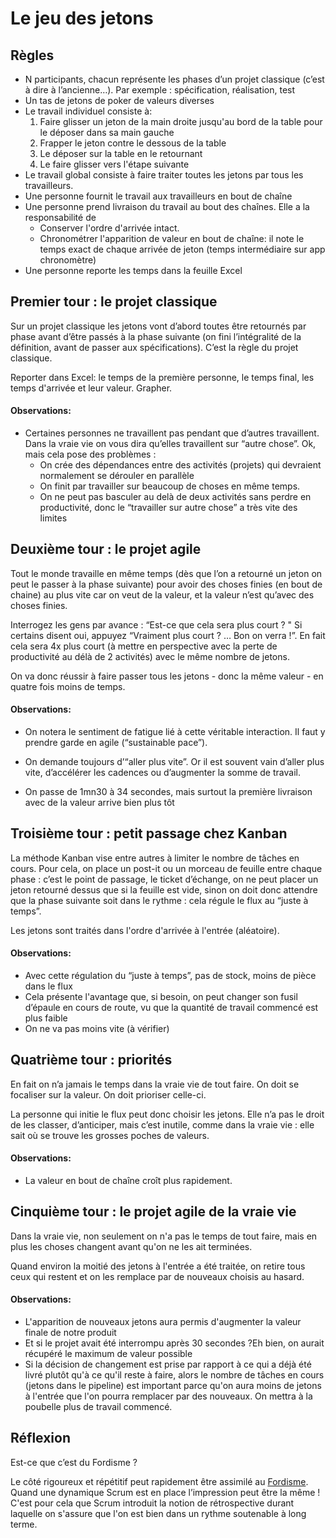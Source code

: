 # Le jeu des jetons

## Règles
- N participants, chacun représente les phases d’un projet classique (c’est à dire à l’ancienne…). Par exemple : spécification, réalisation, test
- Un tas de jetons de poker de valeurs diverses
- Le travail individuel consiste à:
  1. Faire glisser un jeton de la main droite jusqu'au bord de la table pour le déposer dans sa main gauche
  2. Frapper le jeton contre le dessous de la table
  3. Le déposer sur la table en le retournant
  4. Le faire glisser vers l'étape suivante
- Le travail global consiste à faire traiter toutes les jetons par tous les travailleurs.
- Une personne fournit le travail aux travailleurs en bout de chaîne
- Une personne prend livraison du travail au bout des chaînes. Elle a la responsabilité de 
  - Conserver l'ordre d'arrivée intact.
  - Chronométrer l'apparition de valeur en bout de chaîne: il note le temps exact  de chaque arrivée de jeton (temps intermédiaire sur app chronomètre)
- Une personne reporte les temps dans la feuille Excel

## Premier tour : le projet classique

Sur un projet classique les jetons vont d’abord toutes être retournés par phase avant d’être passés à la phase suivante (on fini l’intégralité de la définition, avant de passer aux spécifications). C’est la règle du projet classique.

Reporter dans Excel: le temps de la première personne, le temps final, les temps d'arrivée et leur valeur. Grapher.

#### Observations:

- Certaines personnes ne travaillent pas pendant que d’autres travaillent. Dans la vraie vie on vous dira qu’elles travaillent sur “autre chose”. Ok, mais cela pose des problèmes : 
   - On crée des dépendances entre des activités (projets) qui devraient normalement se dérouler en parallèle
   - On finit par travailler sur beaucoup de choses en même temps.
   - On ne peut pas basculer au delà de deux activités sans perdre en productivité, donc le “travailler sur autre chose” a très vite des limites

## Deuxième tour : le projet agile

Tout le monde travaille en même temps (dès que l’on a retourné un jeton on peut le passer à la phase suivante) pour avoir des choses finies (en bout de chaine) au plus vite car on veut de la valeur, et la valeur n’est qu’avec des choses finies. 

Interrogez les gens par avance : “Est-ce que cela sera plus court ? " Si certains disent oui, appuyez “Vraiment plus court ? … Bon on verra !”. En fait cela sera 4x plus court (à mettre en perspective avec la perte de productivité au délà de 2 activités) avec le même nombre de jetons.

On va donc réussir à faire passer tous les jetons - donc la même valeur - en quatre fois moins de temps.

#### Observations:

- On notera le sentiment de fatigue lié à cette véritable interaction. Il faut y prendre garde en agile (“sustainable pace”).

- On demande toujours d’“aller plus vite”. Or il est souvent vain d’aller plus vite, d’accélérer les cadences ou d’augmenter la somme de travail. 

- On passe de 1mn30 à 34 secondes, mais surtout la première livraison avec de la valeur arrive bien plus tôt

## Troisième tour : petit passage chez Kanban

 La méthode Kanban vise entre autres à limiter le nombre de tâches en cours. Pour cela, on place un post-it ou un morceau de feuille entre chaque phase : c’est le point de passage, le ticket d’échange, on ne peut placer un jeton retourné dessus que si la feuille est vide, sinon on doit donc attendre que la phase suivante soit dans le rythme : cela régule le flux au “juste à temps”.

Les jetons sont traités dans l'ordre d'arrivée à l'entrée (aléatoire).

#### Observations:

- Avec cette régulation du “juste à temps”, pas de stock, moins de pièce dans le flux
- Cela présente l'avantage que, si besoin, on peut changer son fusil d’épaule en cours de route, vu que la quantité de travail commencé est plus faible
- On ne va pas moins vite (à vérifier)

## Quatrième tour : priorités

En fait on n’a jamais le temps dans la vraie vie de tout faire. On doit
se focaliser sur la valeur. On doit prioriser celle-ci. 

La personne qui initie le flux peut donc choisir les jetons. Elle n’a
pas le droit de les classer, d’anticiper, mais c’est inutile, comme dans
la vraie vie : elle sait où se trouve les grosses poches de valeurs. 

#### Observations:

- La valeur en bout de chaîne croît plus rapidement.

## Cinquième tour : le projet agile de la vraie vie

Dans la vraie vie, non seulement on n'a pas le temps de tout faire, mais en plus les choses changent avant qu'on ne les ait terminées.

Quand environ la moitié des jetons à l'entrée a été traitée, on retire tous ceux qui restent et on les remplace par de nouveaux choisis au hasard.

#### Observations:

- L'apparition de nouveaux jetons aura permis d'augmenter la valeur finale de notre produit
- Et si le projet avait été interrompu après 30 secondes ?Eh bien, on aurait récupéré le maximum de valeur possible
- Si la décision de changement est prise par rapport à ce qui a déjà été livré plutôt qu'à ce qu'il reste à faire, alors le nombre de tâches en cours (jetons dans le pipeline) est important parce qu'on aura moins de jetons à l'entrée que l'on pourra remplacer par des nouveaux. On mettra à la poubelle plus de travail commencé.

## Réflexion

Est-ce que c’est du Fordisme ?


Le côté rigoureux et répétitif peut rapidement être assimilé au [Fordisme](https://fr.wikipedia.org/wiki/Fordisme). Quand une dynamique Scrum est en place l’impression peut être la même ! C'est pour cela que Scrum introduit la notion de rétrospective durant laquelle on s'assure que l'on est bien dans un rythme soutenable à long terme.


